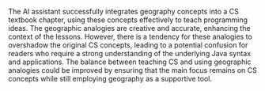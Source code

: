 The AI assistant successfully integrates geography concepts into a CS textbook chapter, using these concepts effectively to teach programming ideas. The geographic analogies are creative and accurate, enhancing the context of the lessons. However, there is a tendency for these analogies to overshadow the original CS concepts, leading to a potential confusion for readers who require a strong understanding of the underlying Java syntax and applications. The balance between teaching CS and using geographic analogies could be improved by ensuring that the main focus remains on CS concepts while still employing geography as a supportive tool.